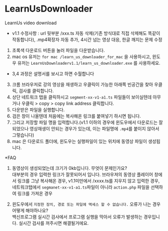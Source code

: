 # LearnUsDownloader
LearnUs video download
* v1.1 수정사항 : url 뒷부분 /xxx.ts 자동 삭제(기존 방식대로 직접 삭제해도 똑같이 작동합니다), .mp4확장자 자동 추가, 4시간 넘는 영상 대응, 한글 깨지는 문제 수정
1. 초록색 다운로드 버튼을 눌러 파일을 다운받습니다.
2. mac os 유저는 `for mac /learn_us_downloader_for_mac` 을 사용하시고, 윈도우 유저는 `LearnUsDownloaderv1.1/learn_us_downloader.exe` 를 사용하세요.

* 3,4 과정은 설명서를 보시고 하면 수월합니다
3. 크롬 브라우저로 강의 영상을 재생하고 우클릭이 가능한 아래쪽 빈공간을 찾아 우클릭, 검사를 클릭합니다.
4. 상단 네트워크 탭을 클릭하시고 `segment-xx-v1-a1.ts` 파일들이 보이실텐데 아무거나 우클릭 > copy > copy link address 클릭합니다.
5. 다운받은 파일을 실행합니다.
6. 검은 창이 나올텐데 처음에는 복사해온 링크를 붙여넣기 하시면 됩니다.
7. 그리고 저장할 파일 명을 입력합니다.(v1.1 이하의 경우에 윈도우에서 다운로드는 잘되었으나 영상재생이 안되는 경우가 있는데, 이는 파일명에 `.mp4`를 붙이지 않아서 그렇습니다)
8. mac 은 다운로드 폴더에, 윈도우는 실행파일이 있는 위치에 동영상 파일이 생성됩니다.


*FAQ
1. 동영상이 생성되었는데 크기가 0kb입니다. 무엇이 문제인가요?<br>
대부분의 경우 입력한 링크가 잘못되어서 입니다. 브라우져의 동영상 플레이어 창에서 링크를 그냥 복사해온 경우, v1.1미만에서 /xxxx.ts를 지우지 않고 입력한 경우, 
네트워크탭에서 `segmanet-xx-v1-a1.ts`파일이 아니라 `action.php` 파일을 선택하여 링크를 가져온 경우

2. 윈도우에서 `지정한 장치, 경로 또는 파일에 액세스 할 수 없습니다.` 오류가 나는 경우 어떻게 해야하나요?<br>
백신프로그램 실시간 검사에서 프로그램 실행을 막아서 오류가 발생하는 경우입니다. 실시간 검사를 꺼주시면 해결될거에요.

